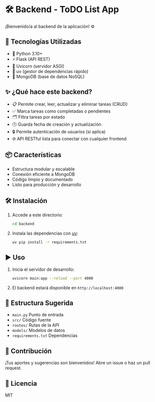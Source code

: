 # 🛠️ Backend - ToDO List App

¡Bienvenido/a al backend de la aplicación! ⚙️

## 🚀 Tecnologías Utilizadas

- 🐍 Python 3.10+
- ⚡ Flask (API REST)
- 🚀 Uvicorn (servidor ASGI)
- 🧪 uv (gestor de dependencias rápido)
- 🍃 MongoDB (base de datos NoSQL)

## ✨ ¿Qué hace este backend?

- 📋 Permite crear, leer, actualizar y eliminar tareas (CRUD)
- ✅ Marca tareas como completadas o pendientes
- 🗂️ Filtra tareas por estado
- 🕒 Guarda fecha de creación y actualización
- 🔒 Permite autenticación de usuarios (si aplica)
- 🌐 API RESTful lista para conectar con cualquier frontend

## 📦 Características

- Estructura modular y escalable
- Conexión eficiente a MongoDB
- Código limpio y documentado
- Listo para producción y desarrollo

## 🛠️ Instalación

1. Accede a este directorio:
   ```bash
   cd backend
   ```
2. Instala las dependencias con [uv](https://github.com/astral-sh/uv):
   ```bash
   uv pip install -r requirements.txt
   ```

## ▶️ Uso

1. Inicia el servidor de desarrollo:
   ```bash
   uvicorn main:app --reload --port 4000
   ```
2. El backend estará disponible en `http://localhost:4000`

## 📁 Estructura Sugerida

- `main.py` Punto de entrada
- `src/` Código fuente
- `routes/` Rutas de la API
- `models/` Modelos de datos
- `requirements.txt` Dependencias

## 🤝 Contribución

¡Tus aportes y sugerencias son bienvenidos! Abre un issue o haz un pull request.

## 📄 Licencia

MIT
